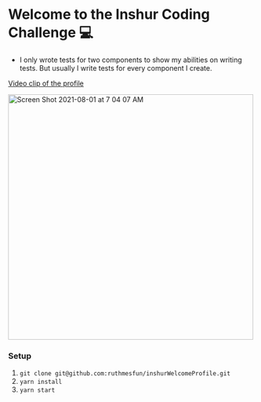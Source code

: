 # Welcome to the Inshur Coding Challenge 💻

- I only wrote tests for two components to show my abilities on writing tests. But usually I write tests for every component I create. 

[Video clip of the profile](https://www.youtube.com/watch?v=Z3pYfu-spWM)


<img width="500" alt="Screen Shot 2021-08-01 at 7 04 07 AM" src="https://user-images.githubusercontent.com/11494166/127769129-619e0346-8ba3-4be3-ac2c-d2cfc4467132.png">


### Setup
1. `git clone git@github.com:ruthmesfun/inshurWelcomeProfile.git`
2. `yarn install`
3. `yarn start`
